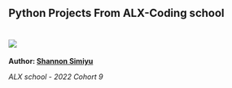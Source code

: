 ## Python Projects From ALX-Coding school



# <img src="https://wallpapercave.com/wp/wp7133269.png">



**Author: [Shannon Simiyu](https://www.linkedin.com/in/shannon-simiyu-660360200/)**

*ALX school - 2022 Cohort 9*


